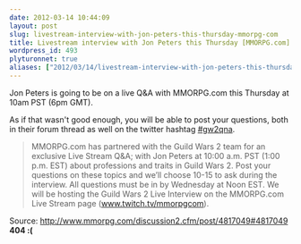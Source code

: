 ```yaml
---
date: 2012-03-14 10:44:09
layout: post
slug: livestream-interview-with-jon-peters-this-thursday-mmorpg-com
title: Livestream interview with Jon Peters this Thursday [MMORPG.com]
wordpress_id: 493
plyturonnet: true
aliases: ["2012/03/14/livestream-interview-with-jon-peters-this-thursday-mmorpg-com/"]
---
```


Jon Peters is going to be on a live Q&A with MMORPG.com this Thursday at 10am PST (6pm GMT). 

As if that wasn't good enough, you will be able to post your questions, both in their forum thread as well on the twitter hashtag [#gw2qna](https://twitter.com/#!/search/realtime/%23gw2qna).






> MMORPG.com has partnered with the Guild Wars 2 team for an exclusive Live Stream Q&A; with Jon Peters at 10:00 a.m. PST (1:00 p.m. EST) about professions and traits in Guild Wars 2. Post your questions on these topics and we’ll choose 10-15 to ask during the interview. All questions must be in by Wednesday at Noon EST. We will be hosting the Guild Wars 2 Live Interview on the MMORPG.com Live Stream page (www.twitch.tv/mmorpgcom).


Source: http://www.mmorpg.com/discussion2.cfm/post/4817049#4817049 **404 :(**
